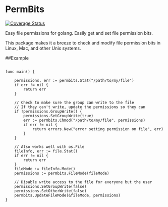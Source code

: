# PermBits

[![Coverage Status](https://coveralls.io/repos/phayes/permbits/badge.svg?branch=master&service=github)](https://coveralls.io/github/phayes/permbits?branch=master) 

Easy file permissions for golang. Easily get and set file permission bits. 

This package makes it a breeze to check and modify file permission bits in Linux, Mac, and other Unix systems. 

##Example

```golang

func main() {

	permissions, err := permbits.Stat("/path/to/my/file")
	if err != nil {
		return err
	}

	// Check to make sure the group can write to the file
	// If they can't write, update the permissions so they can
	if !permissions.GroupWrite() {
		permissions.SetGroupWrite(true)
		err := permbits.Chmod("/path/to/my/file", permissions)
		if err != nil {
			return errors.New("error setting permission on file", err)
		}
	}

	// Also works well with os.File
	fileInfo, err := file.Stat()
	if err != nil {
		return err
	}
	fileMode := fileInfo.Mode()
	permissions := permbits.FileMode(fileMode)

	// Disable write access to the file for everyone but the user
	permissions.SetGroupWrite(false)
	permissions.SetOtherWrite(false)
	permbits.UpdateFileMode(&fileMode, permissions)
}

```

